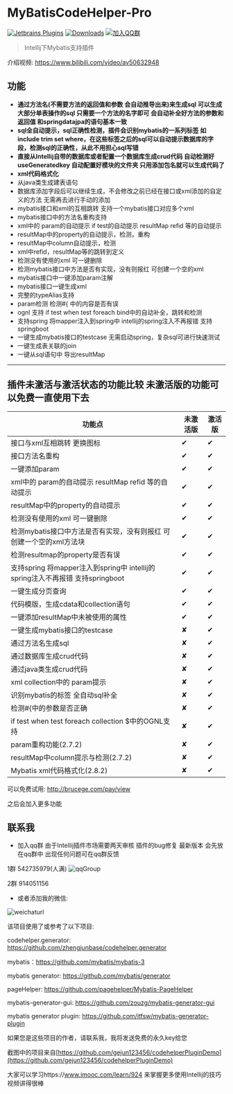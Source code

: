 # MyBatisCodeHelper-Pro

[![Jetbrains Plugins](https://img.shields.io/jetbrains/plugin/v/9837-a8translate.svg)][plugin]
[![Downloads](https://img.shields.io/jetbrains/plugin/d/9837.svg?style=flat-square)][plugin]
[![加入QQ群](https://img.shields.io/badge/chat-QQ群-46BC99.svg?style=flat-square)](//shang.qq.com/wpa/qunwpa?idkey=6bc11bfe278fa0d1d0d6292fa010b1aa8ddadbfeb70ef893083d5ab800137c1a)

> Intellij下Mybatis支持插件 

介绍视频: https://www.bilibili.com/video/av50632948

## 功能
- **通过方法名(不需要方法的返回值和参数 会自动推导出来)来生成sql 可以生成大部分单表操作的sql 只需要一个方法的名字即可 会自动补全好方法的参数和返回值 和springdatajpa的语句基本一致**
- **sql全自动提示，sql正确性检测，插件会识别mybatis的一系列标签 如 include trim set where，在这些标签之后的sql可以自动提示数据库的字段，检测sql的正确性，从此不用担心sql写错**
- **直接从Intellij自带的数据库或者配置一个数据库生成crud代码 自动检测好 useGeneratedkey 自动配置好模块的文件夹 只用添加包名就可以生成代码了**
- **xml代码格式化**
- 从java类生成建表语句
- 数据库添加字段后可以继续生成，不会修改之前已经在接口或xml添加的自定义的方法 无需再去进行手动的添加
- mybatis接口和xml的互相跳转  支持一个mybatis接口对应多个xml
- mybatis接口中的方法名重构支持
- xml中的 param的自动提示 if test的自动提示 resultMap refid 等的自动提示
- resultMap中的property的自动提示，检测，重构
- resultMap中column自动提示，检测
- xml中refid，resultMap等的跳转到定义
- 检测没有使用的xml 可一键删除
- 检测mybatis接口中方法是否有实现，没有则报红 可创建一个空的xml
- mybatis接口中一键添加param注解
- mybatis接口一键生成xml
- 完整的typeAlias支持
- param检测 检测#{ 中的内容是否有误
- ognl 支持 if test when test foreach bind中的自动补全，跳转和检测
- 支持spring 将mapper注入到spring中 intellij的spring注入不再报错 支持springboot
- 一键生成mybatis接口的testcase 无需启动spring，复杂sql可进行快速测试
- 一键生成表关联的join
- 一键从sql语句中 导出resultMap
-----------------------------------------------------------------------

## 插件未激活与激活状态的功能比较  未激活版的功能可以免费一直使用下去

功能点  |  未激活版 | 激活版
-----   | ------ | -----
接口与xml互相跳转 更换图标|  ✔ | ✔
接口方法名重构| ✔| ✔
一键添加param| ✔| ✔
xml中的 param的自动提示 resultMap refid 等的自动提示|✔| ✔
resultMap中的property的自动提示|✔|✔
检测没有使用的xml 可一键删除|✔|✔
检测mybatis接口中方法是否有实现，没有则报红 可创建一个空的xml方法块|✔|✔
检测resultmap的property是否有误|✔|✔
支持spring 将mapper注入到spring中 intellij的spring注入不再报错 支持springboot|✔|✔
一键生成分页查询|✔|✔
代码模版，生成cdata和collection语句|✔|✔
一键添加resultMap中未被使用的属性| ✔|✔
一键生成mybatis接口的testcase |✘|✔
通过方法名生成sql | ✘| ✔
通过数据库生成crud代码| ✘|✔
通过java类生成crud代码|✘|✔
xml collection中的 param提示| ✘|✔
识别mybatis的标签 全自动sql补全| ✘|✔
检测#{中的参数是否正确| ✘|✔
if test when test foreach collection $中的OGNL支持| ✘|✔
param重构功能(2.7.2)| ✘|✔
resultMap中column提示与检测(2.7.2)| ✘|✔
Mybatis xml代码格式化(2.8.2)| ✘|✔

可以免费试用: http://brucege.com/pay/view

之后会加入更多功能

## 联系我
- 加入qq群 由于Intellij插件市场需要两天审核  插件的bug修复 最新版本 会先放在qq群中 出现任何问题可在qq群反馈

1群 542735979(人满)
![qqGroup](https://gejun123456.coding.net/p/MyBatisCodeHelper-Pro/d/MyBatisCodeHelper-Pro/git/raw/master/screenshots/qqgroup.png)


2群 914051156

- 或者添加我的微信:

![weichaturl](https://gejun123456.coding.net/p/MyBatisCodeHelper-Pro/d/MyBatisCodeHelper-Pro/git/raw/master/screenshots/wechatme.png)

该项目使用了或参考了以下项目:

codehelper.generator: https://github.com/zhengjunbase/codehelper.generator

mybatis：https://github.com/mybatis/mybatis-3

mybatis generator: https://github.com/mybatis/generator

pageHelper: https://github.com/pagehelper/Mybatis-PageHelper

mybatis-generator-gui: https://github.com/zouzg/mybatis-generator-gui

mybatis generator plugin: https://github.com/itfsw/mybatis-generator-plugin

如果您是这些项目的作者，请联系我，我将发送免费的永久key给您

截图中的项目来自[https://github.com/gejun123456/codehelperPluginDemo](https://github.com/gejun123456/codehelperPluginDemo)


大家可以学习https://www.imooc.com/learn/924 来掌握更多使用Intellij的技巧 视频讲得很棒


[plugin]: https://plugins.jetbrains.com/plugin/9837





